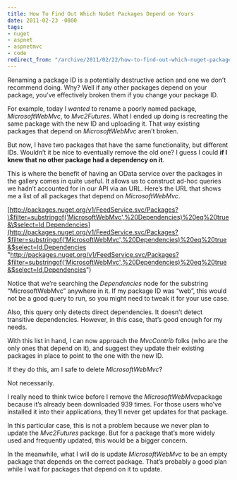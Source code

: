 ```yaml
---
title: How To Find Out Which NuGet Packages Depend on Yours
date: 2011-02-23 -0800
tags:
- nuget
- aspnet
- aspnetmvc
- code
redirect_from: "/archive/2011/02/22/how-to-find-out-which-nuget-packages-depend-on-yours.aspx/"
---
```


Renaming a package ID is a potentially destructive action and one we
don’t recommend doing. Why? Well if any other packages depend on your
package, you’ve effectively broken them if you change your package ID.

For example, today I *wanted* to rename a poorly named package,
*MicrosoftWebMvc*, to *Mvc2Futures*. What I ended up doing is recreating
the same package with the new ID and uploading it. That way existing
packages that depend on *MicrosoftWebMvc* aren’t broken.

But now, I have two packages that have the same functionality, but
different IDs. Wouldn’t it be nice to eventually remove the old one? I
guess I could **if I knew that no other package had a dependency on
it**.

This is where the benefit of having an OData service over the packages
in the gallery comes in quite useful. It allows us to construct ad-hoc
queries we hadn’t accounted for in our API via an URL. Here’s the URL
that shows me a list of all packages that depend on *MicrosoftWebMvc*.

[http://packages.nuget.org/v1/FeedService.svc/Packages?\$filter=substringof('MicrosoftWebMvc',%20Dependencies)%20eq%20true&\$select=Id,Dependencies](http://packages.nuget.org/v1/FeedService.svc/Packages?$filter=substringof('MicrosoftWebMvc',%20Dependencies)%20eq%20true&$select=Id,Dependencies "http://packages.nuget.org/v1/FeedService.svc/Packages?$filter=substringof('MicrosoftWebMvc',%20Dependencies)%20eq%20true&$select=Id,Dependencies")

Notice that we’re searching the *Dependencies* node for the substring
“MicrosoftWebMvc” anywhere in it. If my package ID was “web”, this would
not be a good query to run, so you might need to tweak it for your use
case.

Also, this query only detects direct dependencies. It doesn’t detect
transitive dependencies. However, in this case, that’s good enough for
my needs.

With this list in hand, I can now approach the *MvcContrib* folks (who
are the only ones that depend on it), and suggest they update their
existing packages in place to point to the one with the new ID.

If they do this, am I safe to delete *MicrosoftWebMvc*?

Not necessarily.

I really need to think twice before I remove the
*MicrosoftWebMvc*package because it’s already been downloaded 939 times.
For those users who’ve installed it into their applications, they’ll
never get updates for that package.

In this particular case, this is not a problem because we never plan to
update the *Mvc2Futures* package. But for a package that’s more widely
used and frequently updated, this would be a bigger concern.

In the meanwhile, what I will do is update *MicrosoftWebMvc* to be an
empty package that depends on the correct package. That’s probably a
good plan while I wait for packages that depend on it to update.

